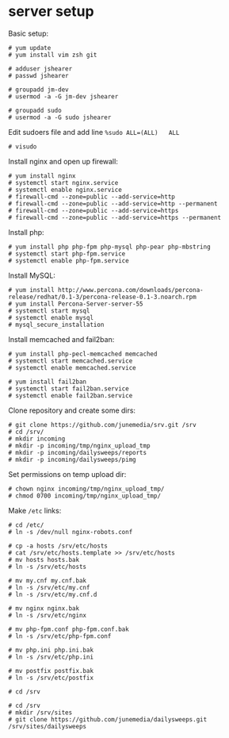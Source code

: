 # server setup

Basic setup:

    # yum update
    # yum install vim zsh git

    # adduser jshearer
    # passwd jshearer

    # groupadd jm-dev
    # usermod -a -G jm-dev jshearer

    # groupadd sudo
    # usermod -a -G sudo jshearer

Edit sudoers file and add line `%sudo ALL=(ALL)   ALL`

    # visudo

Install nginx and open up firewall:

    # yum install nginx
    # systemctl start nginx.service
    # systemctl enable nginx.service
    # firewall-cmd --zone=public --add-service=http
    # firewall-cmd --zone=public --add-service=http --permanent
    # firewall-cmd --zone=public --add-service=https
    # firewall-cmd --zone=public --add-service=https --permanent

Install php:

    # yum install php php-fpm php-mysql php-pear php-mbstring
    # systemctl start php-fpm.service
    # systemctl enable php-fpm.service

Install MySQL:

    # yum install http://www.percona.com/downloads/percona-release/redhat/0.1-3/percona-release-0.1-3.noarch.rpm
    # yum install Percona-Server-server-55
    # systemctl start mysql
    # systemctl enable mysql
    # mysql_secure_installation

Install memcached and fail2ban:

    # yum install php-pecl-memcached memcached
    # systemctl start memcached.service
    # systemctl enable memcached.service

    # yum install fail2ban
    # systemctl start fail2ban.service
    # systemctl enable fail2ban.service


Clone repository and create some dirs:

    # git clone https://github.com/junemedia/srv.git /srv
    # cd /srv/
    # mkdir incoming
    # mkdir -p incoming/tmp/nginx_upload_tmp
    # mkdir -p incoming/dailysweeps/reports
    # mkdir -p incoming/dailysweeps/pimg

Set permissions on temp upload dir:

    # chown nginx incoming/tmp/nginx_upload_tmp/
    # chmod 0700 incoming/tmp/nginx_upload_tmp/

Make `/etc` links:

    # cd /etc/
    # ln -s /dev/null nginx-robots.conf

    # cp -a hosts /srv/etc/hosts
    # cat /srv/etc/hosts.template >> /srv/etc/hosts
    # mv hosts hosts.bak
    # ln -s /srv/etc/hosts

    # mv my.cnf my.cnf.bak
    # ln -s /srv/etc/my.cnf
    # ln -s /srv/etc/my.cnf.d

    # mv nginx nginx.bak
    # ln -s /srv/etc/nginx

    # mv php-fpm.conf php-fpm.conf.bak
    # ln -s /srv/etc/php-fpm.conf

    # mv php.ini php.ini.bak
    # ln -s /srv/etc/php.ini

    # mv postfix postfix.bak
    # ln -s /srv/etc/postfix

    # cd /srv

    # cd /srv
    # mkdir /srv/sites
    # git clone https://github.com/junemedia/dailysweeps.git /srv/sites/dailysweeps

